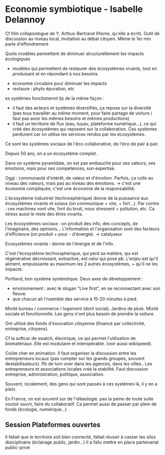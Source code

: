 # Economie symbiotique - Isabelle Delannoy

Cf film collapsologue de Y. Arthus-Bertrand (Home, qu'elle a écrit). Outil de discussion au niveau local, invitation au débat citoyen.
Même le 1er min parle d'effondrement

Quels modèles permettent de diminuer structurellement les impacts écologiques
+ modèles qui permettent de restaurer des écosystèmes vivants, tout en produisant et en répondant à nos besoins.

- économie circulaire pour diminuer les impacts
- restaure : phyto épuration, etc

es systèmes fonctionennt tjs de la même façon :
- il faut des acteurs et systèmes diversifiés, ça repose sur la diversité (pas tous travailler au même moment, pour faire partage de voiture / faut pas avoir les mêmes besoins et mêmes productions)
- il faut un territoire de flux (eau, tuyau, plateforme numérique...), ce qui créé des écosystèmes qui reposent sur la collaboration. Ces systèmes perdurent car on utilise les services rendus par les écosystèmes.

Ce sont les systèmes sociaux de l'éco collaborative, de l'éco de pair à pair.

Depuis 50 ans, on a un écosystème complet.

Dans un système pyramidale, on est pas embauché pour ses valeurs, ses émotions, mais pour ses compétences, son expertise.

Oggi : communauté d'intérêt, de valeur et d'émotion. Parfois, ça colle au niveau des valeurs, mais pas au niveau des émotions.
-> c'est une économie compliquée, c'est une économie de la responsabilité.

L'écosystème industriel (technosphérique) donne de la puissance aux écosystèmes vivants et soiaux (on communique + vite, + fort...). Par contre : ces machines vont vite, font du bruit, nous stressent + pollution, etc. Ca stress aussi le reste des êtres vivants.

Les écosystèmes sociaux : on produit des info, des concepts, de l'imaginaire, des opinions... L'information et l'organisation sont des facteurs d'efficience (on produit + pour - d'énergie). -> catalyseur

Ecosystèmes vivants : donne de l'énergie et de l'info.

C'est l'écosystème technosphérique, qui perd sa matière, qui est régénérative décroissant, extractive, est celui qui pose pb. L'enjeu est qu'il aliment, empuissante au maximum les 2 autres écosystèmes, + qu'il ne les impacte.

Portland, bon système symbiotique. Deux axes de développement :
- environnement : avec le slogan "Live first", en se reconnectant avec son fleuve.
- que chacun ait l'nsemble des service à 15-20 minutes à pied.

Mixité bureau / commerce / logement (dont social). Jardins de pluie. Mixité sociale et fonctionnelle. Les gens n'ont plus besoin de prendre la voiture.

Ont utilisé des fonds d'inoovation citoyenne (financé par collectivité, entreprise, citoyens).

Cf la softcar de swatch, électrique, ce qui permet l'utilisation de biomatériaux. Elle est modulaire et interopérable. (voir aussi wikispeed).

Coûte cher en animation. Il faut organiser la discussion entre les entrepreneurs locaux (pas compter sur les grands groupes, souvent destabilisateurs). Pb de turn over dans les agences, dans les villes.. Les entrepreneurs et associations locales créé la stabilité. Faut discussion entreprise, administration, politique, association.

Souvent, localement, des gens qui sont passés à ces systèmes là, il y en a plein.

En France, on est souvent sur de l'idéaologie. pas la peine de toute suite vouloir ouvrir, faire du collaboratif. Ca permet aussi de passer par plein de fonds (écologie, numérique...)

## Session Plateformes ouvertes

Il fallait que le territoire soit bien connecté, fallait réussir à casser les silos disiciplinaire (éclairage public, jardin...)
Il a fallu mettre en place partenariat public-privé
